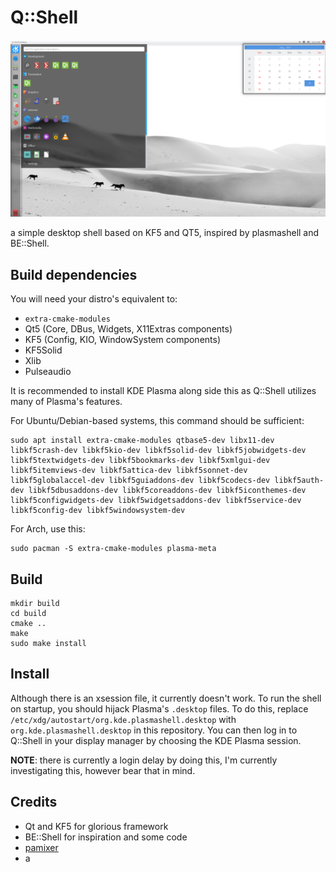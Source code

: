 # Q::Shell

![Screenshot](/screenshots/2.png)

a simple desktop shell based on KF5 and QT5, inspired by plasmashell and BE::Shell.

## Build dependencies

You will need your distro's equivalent to:

- `extra-cmake-modules`
- Qt5 (Core, DBus, Widgets, X11Extras components)
- KF5 (Config, KIO, WindowSystem components)
- KF5Solid
- Xlib
- Pulseaudio

It is recommended to install KDE Plasma along side this as Q::Shell utilizes many of Plasma's features.

For Ubuntu/Debian-based systems, this command should be sufficient:

```
sudo apt install extra-cmake-modules qtbase5-dev libx11-dev libkf5crash-dev libkf5kio-dev libkf5solid-dev libkf5jobwidgets-dev libkf5textwidgets-dev libkf5bookmarks-dev libkf5xmlgui-dev libkf5itemviews-dev libkf5attica-dev libkf5sonnet-dev libkf5globalaccel-dev libkf5guiaddons-dev libkf5codecs-dev libkf5auth-dev libkf5dbusaddons-dev libkf5coreaddons-dev libkf5iconthemes-dev libkf5configwidgets-dev libkf5widgetsaddons-dev libkf5service-dev libkf5config-dev libkf5windowsystem-dev
```

For Arch, use this:

```
sudo pacman -S extra-cmake-modules plasma-meta
```

## Build

```
mkdir build
cd build
cmake ..
make
sudo make install
```

## Install

Although there is an xsession file, it currently doesn't work. To run the shell on startup, you should hijack Plasma's `.desktop` files. To do this, replace `/etc/xdg/autostart/org.kde.plasmashell.desktop` with `org.kde.plasmashell.desktop` in this repository. You can then log in to Q::Shell in your display manager by choosing the KDE Plasma session.

**NOTE**: there is currently a login delay by doing this, I'm currently investigating this, however bear that in mind.

## Credits

 * Qt and KF5 for glorious framework
 * BE::Shell for inspiration and some code
 * [pamixer](https://github.com/cdemoulins/pamixer/)
 * a
